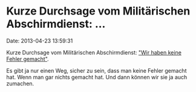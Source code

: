 Kurze Durchsage vom Militärischen Abschirmdienst: \...
======================================================

Date: 2013-04-23 13:59:31

Kurze Durchsage vom Militärischen Abschirmdienst: [\"Wir haben keine
Fehler gemacht\"](http://ml.spiegel.de/article.do?id=895730).

Es gibt ja nur einen Weg, sicher zu sein, dass man keine Fehler gemacht
hat. Wenn man gar nichts gemacht hat. Und dann können wir sie ja auch
zumachen.

